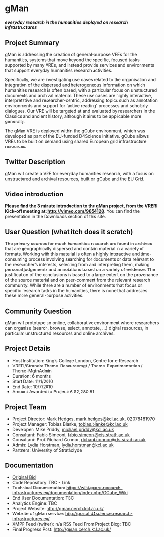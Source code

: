 # gMan #
**_everyday research in the humanities deployed on research infrastructures_**

## Project Summary ##

gMan is addressing the creation of general-purpose VREs for the humanities, systems that move beyond the specific, focused tasks supported by many VREs, and instead provide services and environments that support everyday humanities research activities.

Specifically, we are investigating use cases related to the organisation and integration of the dispersed and heterogeneous information on which humanities research is often based, with a particular focus on unstructured documents and archival material. These use cases are highly interactive, interpretative and researcher-centric, addressing topics such as annotation environments and support for 'active reading' processes and scholarly dialogues. Our VRE will be targeted at and evaluated by researchers in the Classics and ancient history, although it aims to be applicable more generally.

The gMan VRE is deployed within the gCube environment, which was developed as part of the EU-funded D4Science initiative. gCube allows VREs to be built on demand using shared European grid infrastructure resources.

## Twitter Description ##
gMan will create a VRE for everyday humanities research, with a focus on unstructured and archival resources, built on gCube and the EU Grid.

## Video introduction ##
**Please find the 3 minute introduction to the gMan project, from the VRERI Kick-off meeting at: http://vimeo.com/9854128**.
You can find the presentation in the Downloads section of this site.

## User Question (what itch does it scratch) ##
The primary sources for much humanities research are found in archives that are geographically dispersed and contain material in a variety of formats. Working with this material is often a highly interactive and time-consuming process involving searching for documents or data relevant to the researcher’s interests, selecting from and interpreting them, making personal judgements and annotations based on a variety of evidence. The justification of the conclusions is based to a large extent on the provenance of the source material and on peer-comment from the relevant research community. While there are a number of environments that focus on specific research tasks in the humanities, there is none that addresses these more general-purpose activities.

## Community Question ##

gMan will prototype an online, collaborative environment where researchers can organise (search, browse, select, annotate, ...) digital resources, in particular unstructured resources and online archives.

## Project Details ##
  * Host Institution: King’s College London, Centre for e-Research
  * VRERI/Strands:  Theme-Resourcemgt /  Theme-Experimentation / Theme-MgtnAdmin
  * Duration: 6 months
  * Start Date: 11/1/2010
  * End Date: 10/7/2010
  * Amount Awarded to Project: £ 52,280.81

## Project Team ##
  * Project Director: Mark Hedges, mark.hedges@kcl.ac.uk, 02078481970
  * Project Manager: Tobias Blanke, tobias.blanke@kcl.ac.uk
  * Developer: Mike Priddy, michael.priddy@kcl.ac.uk
  * Consultant: Fabio Simeoni, fabio.simeoni@cis.strath.ac.uk
  * Consultant: Prof. Richard Connor, richard.connor@cis.strath.ac.uk
  * Admin: Lydia Horstman, lydia.horstman@kcl.ac.uk
  * Partners: University of Strathclyde

## Documentation ##
  * [Original Bid](http://vreri.googlecode.com/files/Bid20%20%20gMan.pdf)
  * Code Repository: TBC - Link
  * Technical Documentation: https://wiki.gcore.research-infrastructures.eu/documentation/index.php/GCube_Wiki
  * End User Documentation: TBC
  * Analytics Engine: TBC
  * Project Website: http://gman.cerch.kcl.ac.uk/
  * Website of gMan service: http://portal.d4science.research-infrastructures.eu/
  * XMPP Feed (twitter): n/a RSS Feed From Project Blog: TBC
  * Final Progress Post: http://gman.cerch.kcl.ac.uk/